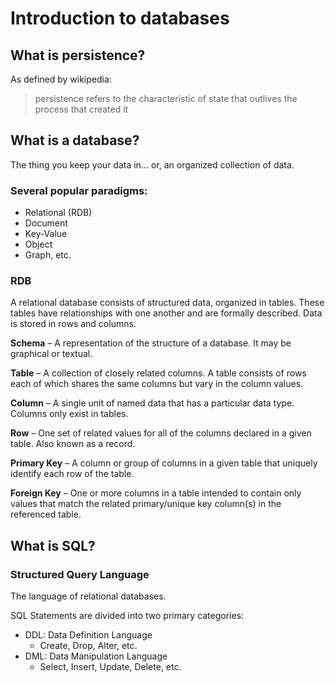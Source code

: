 # Introduction to databases

## What is persistence?
As defined by wikipedia:
  >persistence refers to the characteristic of state that outlives the process that created it

## What is a database?
The thing you keep your data in... or, an organized collection of data.

### Several popular paradigms:
- Relational (RDB)
- Document
- Key-Value
- Object
- Graph, etc.

### RDB
A relational database consists of structured data, organized in tables. These tables have relationships with one another and are formally described. Data is stored in rows and columns.

**Schema** – A representation of the structure of a database. It may be graphical or textual.

**Table** – A collection of closely related columns. A table consists of rows each of which shares the same columns but vary in the column values.

**Column** – A single unit of named data that has a particular data type. Columns only exist in tables.

**Row** – One set of related values for all of the columns declared in a given table. Also known as a record.

**Primary Key** – A column or group of columns in a given table that uniquely identify each row of the table.

**Foreign Key** – One or more columns in a table intended to contain only values that match the related primary/unique key column(s) in the referenced table.


## What is SQL?

### Structured Query Language
The language of relational databases.

SQL Statements are divided into two primary categories:
- DDL: Data Definition Language
  - Create, Drop, Alter, etc.
- DML: Data Manipulation Language
  - Select, Insert, Update, Delete, etc.
